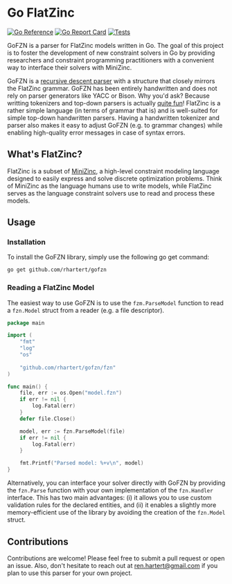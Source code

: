 # Go FlatZinc

[![Go Reference](https://pkg.go.dev/badge/github.com/rhartert/gofzn.svg)](https://pkg.go.dev/github.com/rhartert/gofzn)
[![Go Report Card](https://goreportcard.com/badge/github.com/rhartert/gofzn)](https://goreportcard.com/report/github.com/rhartert/gofzn)
[![Tests](https://github.com/rhartert/gofzn/actions/workflows/test.yml/badge.svg)](https://github.com/rhartert/gofzn/actions/workflows/test.yml)

GoFZN is a parser for FlatZinc models written in Go. The goal of this project is 
to foster the development of new constraint solvers in Go by providing 
researchers and constraint programming practitioners with a convenient way to 
interface their solvers with MiniZinc.

GoFZN is a [recursive descent parser] with a structure that closely mirrors the 
FlatZinc grammar. GoFZN has been entirely handwritten and does not rely on 
parser generators like YACC or Bison. Why you'd ask? Because writting tokenizers 
and top-down parsers is actually [quite fun]! FlatZinc is a rather simple 
language (in terms of grammar that is) and is well-suited for simple top-down 
handwritten parsers. Having a handwritten tokenizer and parser also makes it 
easy to adjust GoFZN (e.g. to grammar changes) while enabling high-quality
 error messages in case of syntax errors. 

## What's FlatZinc?

FlatZinc is a subset of [MiniZinc], a high-level constraint modeling language
designed to easily express and solve discrete optimization problems. Think of 
MiniZinc as the language humans use to write models, while FlatZinc serves as
the language constraint solvers use to read and process these models.

## Usage

### Installation

To install the GoFZN library, simply use the following go get command:

```bash
go get github.com/rhartert/gofzn
```

### Reading a FlatZinc Model

The easiest way to use GoFZN is to use the `fzm.ParseModel` function to read a 
`fzn.Model` struct from a reader (e.g. a file descriptor).

```go
package main 

import (
    "fmt"
    "log"
    "os"
    
    "github.com/rhartert/gofzn/fzn"
)

func main() {
    file, err := os.Open("model.fzn")
    if err != nil {
        log.Fatal(err)
    }
    defer file.Close()

    model, err := fzn.ParseModel(file)
    if err != nil {
        log.Fatal(err)
    }

    fmt.Printf("Parsed model: %+v\n", model)
}
```

Alternatively, you can interface your solver directly with GoFZN by providing 
the `fzn.Parse` function with your own implementation of the `fzn.Handler`
interface. This has two main advantages: (i) it allows you to use custom 
validation rules for the declared entities, and (ii) it enables a slightly more 
memory-efficient use of the library by avoiding the creation of the `fzn.Model` 
struct.

## Contributions

Contributions are welcome! Please feel free to submit a pull request or open an 
issue. Also, don't hesitate to reach out at [ren.hartert@gmail.com] if you plan to use
this parser for your own project.

[ren.hartert@gmail.com]: mailto:ren.hartert@gmail.com
[MiniZinc]: https://www.minizinc.org/
[quite fun]: https://www.youtube.com/watch?v=HxaD_trXwRE
[recursive descent parser]: https://en.wikipedia.org/wiki/Recursive_descent_parser